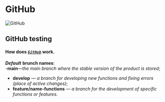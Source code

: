 # GitHub

![GitHub](https://visualmodo.com/wp-content/uploads/2018/04/Using-GitHub-To-Improve-Workflow-3.jpg)

## GitHub testing

#### How does *<code>[GitHub](https://github.com/)</code>* work.

***<strong>Default</strong>*** **brunch names**:
<br>
-**main**—*the main branch where the stable version of the product is stored*;
- **develop** — *a branch for developing new functions and fixing errors (place of active changes)*;
- **feature/name-functions** — *a branch for the development of specific functions or features*.
